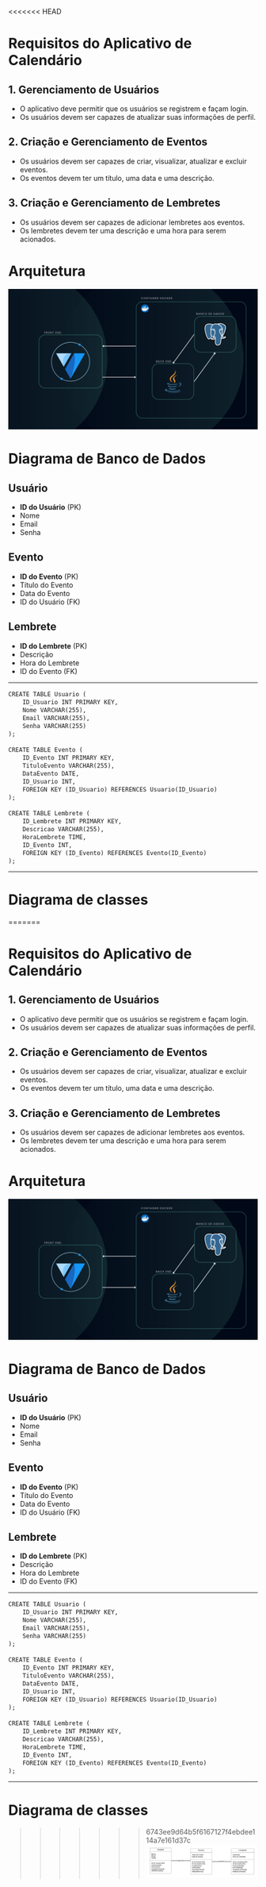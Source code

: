 <<<<<<< HEAD
# Requisitos do Aplicativo de Calendário

## 1. Gerenciamento de Usuários
- O aplicativo deve permitir que os usuários se registrem e façam login.
- Os usuários devem ser capazes de atualizar suas informações de perfil.

## 2. Criação e Gerenciamento de Eventos
- Os usuários devem ser capazes de criar, visualizar, atualizar e excluir eventos.
- Os eventos devem ter um título, uma data e uma descrição.

## 3. Criação e Gerenciamento de Lembretes
- Os usuários devem ser capazes de adicionar lembretes aos eventos.
- Os lembretes devem ter uma descrição e uma hora para serem acionados.

# Arquitetura
![Alt Text](/Banco%20de%20dados.png)
# Diagrama de Banco de Dados

## Usuário
- **ID do Usuário** (PK)
- Nome
- Email
- Senha

## Evento
- **ID do Evento** (PK)
- Título do Evento
- Data do Evento
- ID do Usuário (FK)

## Lembrete
- **ID do Lembrete** (PK)
- Descrição
- Hora do Lembrete
- ID do Evento (FK)

-----

```
CREATE TABLE Usuario (
    ID_Usuario INT PRIMARY KEY,
    Nome VARCHAR(255),
    Email VARCHAR(255),
    Senha VARCHAR(255)
);

CREATE TABLE Evento (
    ID_Evento INT PRIMARY KEY,
    TituloEvento VARCHAR(255),
    DataEvento DATE,
    ID_Usuario INT,
    FOREIGN KEY (ID_Usuario) REFERENCES Usuario(ID_Usuario)
);

CREATE TABLE Lembrete (
    ID_Lembrete INT PRIMARY KEY,
    Descricao VARCHAR(255),
    HoraLembrete TIME,
    ID_Evento INT,
    FOREIGN KEY (ID_Evento) REFERENCES Evento(ID_Evento)
);
```
---
 
# Diagrama de classes

=======
# Requisitos do Aplicativo de Calendário

## 1. Gerenciamento de Usuários
- O aplicativo deve permitir que os usuários se registrem e façam login.
- Os usuários devem ser capazes de atualizar suas informações de perfil.

## 2. Criação e Gerenciamento de Eventos
- Os usuários devem ser capazes de criar, visualizar, atualizar e excluir eventos.
- Os eventos devem ter um título, uma data e uma descrição.

## 3. Criação e Gerenciamento de Lembretes
- Os usuários devem ser capazes de adicionar lembretes aos eventos.
- Os lembretes devem ter uma descrição e uma hora para serem acionados.

# Arquitetura
![Alt Text](/Banco%20de%20dados.png)
# Diagrama de Banco de Dados

## Usuário
- **ID do Usuário** (PK)
- Nome
- Email
- Senha

## Evento
- **ID do Evento** (PK)
- Título do Evento
- Data do Evento
- ID do Usuário (FK)

## Lembrete
- **ID do Lembrete** (PK)
- Descrição
- Hora do Lembrete
- ID do Evento (FK)

-----

```
CREATE TABLE Usuario (
    ID_Usuario INT PRIMARY KEY,
    Nome VARCHAR(255),
    Email VARCHAR(255),
    Senha VARCHAR(255)
);

CREATE TABLE Evento (
    ID_Evento INT PRIMARY KEY,
    TituloEvento VARCHAR(255),
    DataEvento DATE,
    ID_Usuario INT,
    FOREIGN KEY (ID_Usuario) REFERENCES Usuario(ID_Usuario)
);

CREATE TABLE Lembrete (
    ID_Lembrete INT PRIMARY KEY,
    Descricao VARCHAR(255),
    HoraLembrete TIME,
    ID_Evento INT,
    FOREIGN KEY (ID_Evento) REFERENCES Evento(ID_Evento)
);
```
---
 
# Diagrama de classes

>>>>>>> 6743ee9d64b5f6167127f4ebdee114a7e161d37c
![Alt Text](/Diagrama%20de%20classes.png)